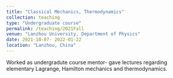 ```yaml
---
title: "Classical Mechanics, Thermodynamics"
collection: teaching
type: "Undergraduate course"
permalink: /teaching/2021Fall
venue: "Lanzhou University, Department of Physics"
date: 2021-10-07- 2022-01-22
location: "Lanzhou, China"
---
```


Worked as undergradute course mentor- gave lectures regarding elementary Lagrange, Hamilton mechanics and thermodynamics. 
